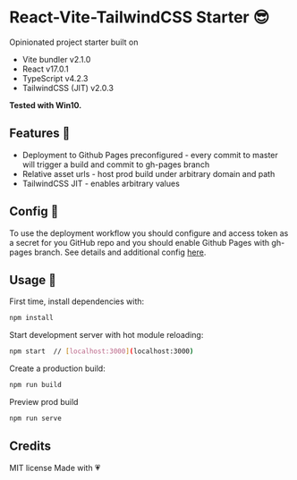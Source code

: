 # React-Vite-TailwindCSS Starter 😎

Opinionated project starter built on 
- Vite bundler v2.1.0
- React  v17.0.1
- TypeScript v4.2.3
- TailwindCSS (JIT) v2.0.3
 
**Tested with Win10.**

## Features 🎁
- Deployment to Github Pages preconfigured - every commit to master will trigger a build and commit to gh-pages branch
- Relative asset urls - host prod build under arbitrary domain and path
- TailwindCSS JIT - enables arbitrary values

## Config 🔧
To use the deployment workflow you should configure and access token as a secret for you GitHub repo and you should enable Github Pages with gh-pages branch.
See details and additional config [here](https://github.com/JamesIves/github-pages-deploy-action).

## Usage 🚀

First time, install dependencies with:

```sh
npm install
```

Start development server with hot module reloading:

```sh
npm start  // [localhost:3000](localhost:3000)
```

Create a production build:

```sh
npm run build 
```

Preview prod build
```sh
npm run serve
```

## Credits
MIT license
Made with 💗




